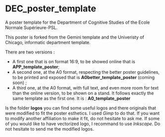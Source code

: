 # DEC_poster_template
A poster template for the Department of Cognitive Studies of the Ecole Normale Supérieure-PSL.

This poster is forked from the Gemini template and the Univeristy of Chicago, informatic department template. 

There are two versions :
- A first one that is on format 16:9, to be showed online that is **APP_template_poster**;
- A second one, at the A0 format, respecting the better poster guidelines, to be printed and exposed that is **A0better_template_poster** (coming soon) ;
- A third one, at the A0 format, with full text, and even more room for text than the online version, to be shown on a stand. It follows exactly the same template as the first one. It is : **A0_template_poster**

Is the folder **logos** you can find some useful logos and there originals that were modified to fit the poster esthetics. I used *Gimp* to do that. If you want to modify another affiliation to make it fit, do not hesitate to ask me. If some of you would like to have vectorized logo, I recommand to use *Inkscape*. Do not hesitate to send me the modified logos. 
